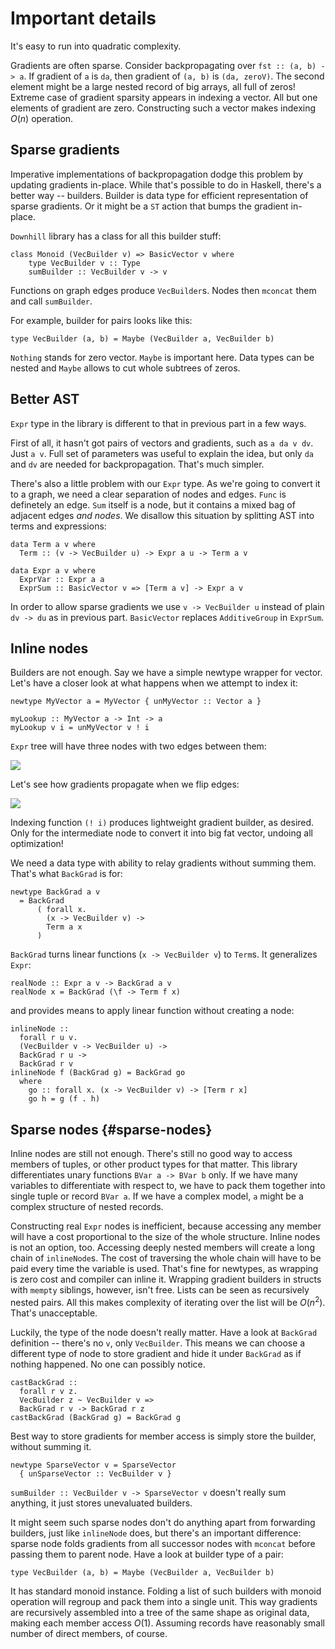 # Important details

It's easy to run into quadratic complexity.

Gradients are often sparse. Consider backpropagating over `fst :: (a, b) -> a`.
If gradient of `a` is `da`, then gradient of `(a, b)` is `(da, zeroV)`. The second
element might be a large nested record of big arrays, all full of zeros! Extreme
case of gradient sparsity appears in indexing a vector. All but one elements of
gradient are zero. Constructing such a vector makes indexing $O(n)$ operation.

## Sparse gradients

Imperative implementations of backpropagation dodge this problem by updating
gradients in-place. While that's possible to do in Haskell, there's a better way --
builders. Builder is data type for efficient representation of sparse gradients.
Or it might be a `ST` action that bumps the gradient in-place.

`Downhill` library has a class for all this builder stuff:

~~~ {.haskell}
class Monoid (VecBuilder v) => BasicVector v where
    type VecBuilder v :: Type
    sumBuilder :: VecBuilder v -> v
~~~

Functions on graph edges produce `VecBuilder`s. Nodes then `mconcat` them and
call `sumBuilder`.

For example, builder for pairs looks like this:

~~~ {.haskell}
type VecBuilder (a, b) = Maybe (VecBuilder a, VecBuilder b)
~~~

`Nothing` stands for zero vector. `Maybe` is important here. Data types can be nested and `Maybe`
allows to cut whole subtrees of zeros.

<!---

Vector builder type might be:

~~~ {.haskell}
data VecBuilder a
  = SingletonVector Int a
  | DenseVector (Vector a)
  | ...
~~~

`SingletonVector n x` encodes a vector that contains `x` in position `n` and
zero everywhere else. `DenseVector` is an efficient way to store gradients of
dense operations while `SingletonVector` handles indexing.
Support for efficient slicing would be nice, too, but let's
keep things simple here.


TODO: explain why Monoid, not sumBuilder :: [VecBuilder v] -> v

~~~ {.haskell}
instance BasicVector (Vector a) where
  type VecBuilder (Vector a) = DList (VecBuilder a)
  sumBuilder = runST $ ...
~~~

`DList` provides `Monoid` instance. Plain Haskell list are not good here,
because left associated concatenation of many lists has quadratic complexity.

There's a little problem: `sumBuilder` needs to produce a vector, but it has
no way to know its length -- the list of builders might be even empty. We need
length indexed vectors, but thats a different topic.
-->

## Better AST

`Expr` type in the library is different to that in previous part in a few ways.

First of all, it hasn't got
pairs of vectors and gradients, such as `a da v dv`. Just `a v`. Full set of
parameters was useful to explain the idea, but only `da` and `dv` are needed
for backpropagation. That's much simpler.

There's also a little problem with our `Expr` type.
As we're going to convert it to a graph, we
need a clear separation of nodes and edges.
`Func` is definetely an edge. `Sum` itself is a
node, but it contains a mixed bag of adjacent edges _and nodes_.
We disallow this situation by splitting AST into terms and expressions:

~~~ {.haskell}
data Term a v where
  Term :: (v -> VecBuilder u) -> Expr a u -> Term a v

data Expr a v where
  ExprVar :: Expr a a
  ExprSum :: BasicVector v => [Term a v] -> Expr a v
~~~

In order to allow sparse gradients we use `v -> VecBuilder u` instead
of plain `dv -> du` as in previous part. `BasicVector` replaces `AdditiveGroup`
in `ExprSum`.


## Inline nodes

Builders are not enough. Say we have a simple newtype wrapper for vector.
Let's have a closer look at what happens when we attempt to index it:

~~~ {.haskell}
newtype MyVector a = MyVector { unMyVector :: Vector a }

myLookup :: MyVector a -> Int -> a
myLookup v i = unMyVector v ! i
~~~

`Expr` tree will have three nodes with two edges between them:

![](./inline_fwd.dot.svg)

Let's see how gradients propagate when we flip edges:

![](./inline_back.dot.svg)

Indexing function `(! i)` produces lightweight gradient builder, as desired.
Only for the intermediate node to convert it into big fat vector, undoing all
optimization!


We need a data type with ability to relay gradients without summing them.
That's what `BackGrad` is for:

~~~ {.haskell}
newtype BackGrad a v
  = BackGrad
      ( forall x.
        (x -> VecBuilder v) ->
        Term a x
      )
~~~

`BackGrad` turns linear functions (`x -> VecBuilder v`) to `Term`s.
It generalizes `Expr`:

~~~ {.haskell}
realNode :: Expr a v -> BackGrad a v
realNode x = BackGrad (\f -> Term f x)
~~~

and provides means to apply linear function without creating a node:

~~~ {.haskell}
inlineNode ::
  forall r u v.
  (VecBuilder v -> VecBuilder u) ->
  BackGrad r u ->
  BackGrad r v
inlineNode f (BackGrad g) = BackGrad go
  where
    go :: forall x. (x -> VecBuilder v) -> [Term r x]
    go h = g (f . h)
~~~

## Sparse nodes  {#sparse-nodes}

Inline nodes are still not enough. There's still no good way to access members
of tuples, or other product types for that matter. This library differentiates
unary functions `BVar a -> BVar b` only. If we have many variables to differentiate with
respect to, we have to pack them together into single tuple or record `BVar a`.
If we have a complex model, `a` might be a complex structure of nested records.

Constructing real `Expr` nodes is inefficient, because accessing any member will
have a cost proportional to the size of the whole structure. Inline nodes is not an
option, too. Accessing deeply nested members will create a long chain of `inlineNode`s.
The cost of traversing the whole chain will have to be paid every time the variable
is used. That's fine for newtypes, as wrapping is zero cost and compiler can inline it.
Wrapping gradient builders in structs with `mempty` siblings, however, isn't free.
Lists can be seen as recursively nested pairs. All this makes complexity of iterating
over the list will be $O(n^2)$. That's unacceptable.

Luckily, the type of the node doesn't really matter.
Have a look at `BackGrad` definition -- there's
no `v`, only `VecBuilder`. This means we can choose a different type of node to
store gradient and hide it under `BackGrad` as if nothing happened. No one can
possibly notice.

~~~ {.haskell}
castBackGrad ::
  forall r v z.
  VecBuilder z ~ VecBuilder v =>
  BackGrad r v -> BackGrad r z
castBackGrad (BackGrad g) = BackGrad g
~~~

Best way to store
gradients for member access is simply store the builder, without summing it.

~~~ {.haskell}
newtype SparseVector v = SparseVector
  { unSparseVector :: VecBuilder v }
~~~

`sumBuilder :: VecBuilder v -> SparseVector v` doesn't really sum anything,
it just stores unevaluated builders.

It might seem such sparse nodes don't do anything apart from forwarding builders,
just like `inlineNode` does,
but there's an important difference: sparse node
folds gradients from all successor nodes with `mconcat` before passing them to parent node.
Have a look at builder type of a pair:

~~~ {.haskell}
type VecBuilder (a, b) = Maybe (VecBuilder a, VecBuilder b)
~~~

It has standard monoid instance. Folding a list of such builders with
monoid operation will regroup and pack them into a single unit.
This way gradients are recursively assembled
into a tree of the same shape as original data,
making each member access $O(1)$. Assuming records have reasonably small number
of direct members, of course.

